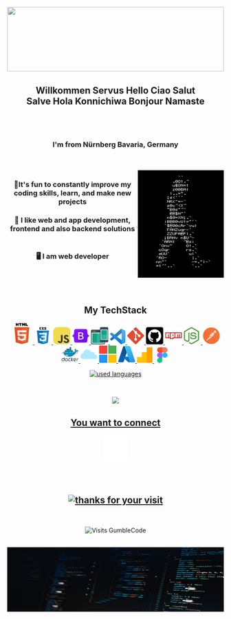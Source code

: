 <a align="center" ><img alt="" width="100%" height="150px" src="./assets/header.gif"></a>

<h2 align="center">Willkommen Servus Hello Ciao Salut<br />
				Salve Hola Konnichiwa Bonjour Namaste</h2>
<h2 align="center"><a href="https://github.com/GumblCode"><img src="https://readme-typing-svg.demolab.com/?font=Arial&color=E2E1E1&size=45&pause=200&center=true&vCenter=true&width=500&lines=I'm Rainer I am; Web Developer; Web Designer; Solution Architect;" alt=""></a></h2>
<h3 align="center">I'm from Nürnberg Bavaria, Germany</h3>
<br>
<br>
<img align="right" alt="Coding" width="200" height="250" src="./assets/PcUC.gif" />
<h3 align="center">
🌱It's fun to constantly improve my coding skills, learn, and make new projects
<br>
</h3>
<h3 align="center">
💬 I like web and app development, frontend and also backend solutions
<br>
<br>
</h3>
<h3 align="center">
🖥️ I am web developer
</h3>
<br>
<br>
<br>
<h2 align="center">My TechStack</h2>
<p align="center"> 
<a href="https://developer.mozilla.org/en-US/docs/Glossary/HTML5" target="_blank" rel="noreferrer"> <img src="./assets/html5.png" alt="HTML5" width="50" height="50"/> </a> 
<a href="https://developer.mozilla.org/en-US/docs/Web/CSS" target="_blank" rel="noreferrer"> 
<img src="./assets/css3.png" alt="CSS3" width="40" height="40"/> 
</a> <a href="https://developer.mozilla.org/en-US/docs/Web/JavaScript" target="_blank" rel="noreferrer"> 
<img src="./assets/javascript.png" alt="JavaScript" width="40" height="40"/> </a> 
<a href="https://getbootstrap.com/" target="_blank" rel="noreferrer">
<img src="./assets/bootstrap.png" alt="bootstrap" width="40" height="40"/> </a> 
<a href="https://developer.mozilla.org/en-US/docs/Learn/CSS/CSS_layout/Responsive_Design" target="_blank" rel="noreferrer"> <img src="./assets/responsive.png" alt="responsive" width="40" height="40"/> </a> 
<a href="https://code.visualstudio.com/" target="_blank" rel="noreferrer"> 
<img src="./assets/visual-studio-code.png" alt="VS Code" width="36" height="36"/> </a> 
<a href="https://git-scm.com/" target="_blank" rel="noreferrer"> 
<img src="./assets/git.png" alt="git" width="40" height="40"/> </a> 
<a href="https://github.com/" target="_blank" rel="noreferrer"> 
<img src="./assets/github64.png" alt="Github" width="40" height="40"/> </a>
<a href="https://www.npmjs.com/" target="_blank" rel="noreferrer"> 
<img src="./assets/npm-wordmark64x64.png" alt="npm" width="40" height="40"/> </a> 
<a href="https://nodejs.org/en" target="_blank" rel="noreferrer"> 
<img src="./assets/nodejs-icon64x64.png" alt="node.js" width="40" height="40"/> </a> 
<a href="https://www.postman.com/" target="_blank" rel="noreferrer"> <img src="./assets/postman64x64.png" alt="postman" width="40" height="40"/> </a> 
<a href="https://www.docker.com/" target="_blank" rel="noreferrer"> 
<img src="./assets/docker.png" alt="docker" width="40" height="40"/> </a> 
<a href="https://www.microsoft.com/de-de/microsoft-cloud" target="_blank" rel="noreferrer"> <img src="./assets/cloud.png" alt="MS Cloud" width="40" height="40"/> </a>
<a href="https://learn.microsoft.com/de-de/training/" target="_blank" rel="noreferrer"> <img src="./assets/microsoft.png" alt="microsoft learn" width="40" height="40"/> </a> 
<a href="https://azure.microsoft.com/de-de/" target="_blank" rel="noreferrer"> <img src="./assets/azure.png" alt="MS Azure" width="40" height="40"/> </a> 
<a href="https://analytics.google.com/" target="_blank" rel="noreferrer"> <img src="./assets/google-analytics.png" alt="Google Analytics" width="36" height="36"/> </a> 
<a href="https://www.figma.com/de/" target="_blank" rel="noreferrer"> <img src="./assets/figma.png" alt="Figma" width="36" height="36"/> </a> 
<br>
<p align="center"><a href="https://github.com/GumblCode">
        <img height=180em src="https://github-readme-stats.vercel.app/api/top-langs/?username=GumblCode&theme=dark&layout=compact&hide_progress=true" alt="used languages" /></a>
    </p>
<br>
<p align="center"><a href="https://github.com/GumblCode"><img src="https://github-profile-trophy.vercel.app/?username=GumblCode&theme=buddhism&no-bg=true&no-frame=true&margin-h10&rank=-?,-C" ></p>
<h2 align="center">You want to connect</h2>
<p align="center">
<a href="mailto:GumblCode@gmail.com" target="_blank"><img align="center" src="./assets/At sign.png" alt="" height="60" width="60" /></a>
</p>
<br>
<br>
<h2 align="center"><a href="https://github.com/GumblCode"><img src="https://readme-typing-svg.demolab.com?font=Roboto+Slab&size=32&pause=1000&color=E2E1E1&center=true&vCenter=true&width=435&lines=Thanks for your visit" alt="thanks for your visit" ></a></h2>
<br>
<p align="center"> <img src="https://komarev.com/ghpvc/?username=GumblCode&color=grey&style=flat-square&label=VISITS&base=0" alt="Visits GumbleCode" ></p>
 <br>
<a align="center" ><img alt="" width="100%" height="150px" src="./assets/footer.jpg"></a>
